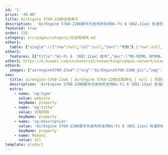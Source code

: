 ```yaml
---
id: '1'
price: '49.40'
title: AirEngine 5760-22WD远端单元
description:  'AirEngine 5760-22WD是华为发布的支持Wi-Fi 6（802.11ax）标准的Wi-Fi 6远端单元（RU）。支持2.4GHz（2×2）和5GHz （4×4）双频同时提供业务，整机速率可达5.37Gbps。内置智能天线，信号随用户而动，极大地增强用户对无线网络的使用体验，适用于酒店客房、学生宿舍、医院病房、小型办公室等房间面积较小，户型较密集场景。'
featured: true
order: 158
category: src/pages/category/无线局域网.md
other1: 
  table: {"single":[[{"row":null,"col":null,"text":"参数"},{"row":null,"col":null,"text":"AirEngine 5760-22WD"}],[{"row":null,"col":null,"text":"尺寸（宽 x 深 x 高）"},{"row":null,"col":null,"text":"86mm x 170mm x 74mm"}],[{"row":null,"col":null,"text":"电源输入"},{"row":null,"col":null,"text":"DC：48V±10%\nPoE供电：满足802.3at/bt以太网供电标准"}],[{"row":null,"col":null,"text":"最大用户数"},{"row":null,"col":null,"text":"1024\n说明：使用环境不同实际用户数存在差异。"}],[{"row":null,"col":null,"text":"接口"},{"row":null,"col":null,"text":"上行：1x2.5GE + 1x 10G SFP+\n下行：4xGE\n直通口：2xRJ45 1xUSB"}],[{"row":null,"col":null,"text":"蓝牙"},{"row":null,"col":null,"text":"蓝牙5.0"}],[{"row":null,"col":null,"text":"工作温度"},{"row":null,"col":null,"text":" -10℃ ～+50℃"}],[{"row":null,"col":null,"text":"天线类型"},{"row":null,"col":null,"text":"内置智能天线"}],[{"row":null,"col":null,"text":"MIMO:空间流"},{"row":null,"col":null,"text":"2.4GHz: 2×2:2，5GHz: 4×4:4"}],[{"row":null,"col":null,"text":"无线协议"},{"row":null,"col":null,"text":"802.11a/b/g/n/ac/ac wave2/ax"}],[{"row":null,"col":null,"text":"最高速率"},{"row":null,"col":null,"text":"5.37Gbps"}]]}
other2:
  features: [{"title":"Wi-Fi 6 （802.11ax）技术","dec":["MU-MIMO、OFDMA、1024QAM调制方式，使数据传输有序、高效，整机6条空间流，空口速率可达5.37 Gbps"]},{"title":"灵动的智能天线","dec":["对终端进行精准覆盖，降低干扰，提升信号质量，信号随用户而动"]},{"title":"丰富的接口","dec":["提供1x2.5GE电口上行，4xGE下行接口，2xRJ45直通口（兼容RJ11）； 提供1xUSB接口，可用于对外供电，也可用于扩展物联网"]}]
other3: https://e.huawei.com/cn/material/networking/campus-network/wlan/3b6147f4de834f09926f1dfffd340e4e
other4:
  images: {"airengine5760-22wd":{"org":"AirEngine5760-22WD_pic","img":["bottom.webp","front.webp","front_left.webp","front_right.webp","rear_bottom.webp","rear_top.webp","top.webp"]}}
seo:
  title: airengine-5760-22wd | AirEngine 5760-22WD远端单元 | null | 场景化产品系列 | 无线局域网 | 企业网络
  description: 'AirEngine 5760-22WD是华为发布的支持Wi-Fi 6（802.11ax）标准的Wi-Fi 6远端单元（RU）。支持2.4GHz（2×2）和5GHz （4×4）双频同时提供业务，整机速率可达5.37Gbps。内置智能天线，信号随用户而动，极大地增强用户对无线网络的使用体验，适用于酒店客房、学生宿舍、医院病房、小型办公室等房间面积较小，户型较密集场景。'
  extra:
    - name: 'og:type'
      value: website
      keyName: property
    - name: 'og:title'
      value: 河南网田
      keyName: property
    - name: 'og:description'
      value: 'AirEngine 5760-22WD是华为发布的支持Wi-Fi 6（802.11ax）标准的Wi-Fi 6远端单元（RU）。支持2.4GHz（2×2）和5GHz （4×4）双频同时提供业务，整机速率可达5.37Gbps。内置智能天线，信号随用户而动，极大地增强用户对无线网络的使用体验，适用于酒店客房、学生宿舍、医院病房、小型办公室等房间面积较小，户型较密集场景。'
      keyName: property
    - name: Robots
      value: all
template: product
---
```

